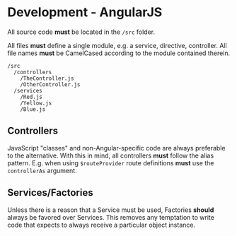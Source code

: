 # Development - AngularJS

All source code **must** be located in the `/src` folder.

All files **must** define a single module, e.g. a service, directive,
controller. All file names **must** be CamelCased according to the module
contained therein.

```
/src
  /controllers
    /TheController.js
    /OtherController.js
  /services
    /Red.js
    /Yellow.js
    /Blue.js
```

## Controllers

JavaScript "classes" and non-Angular-specific code are always preferable to the
alternative. With this in mind, all controllers **must** follow the alias
pattern. E.g. when using `$routeProvider` route definitions **must** use the
`controllerAs` argument.

## Services/Factories

Unless there is a reason that a Service must be used, Factories **should**
always be favored over Services. This removes any temptation to write code that
expects to always receive a particular object instance.
